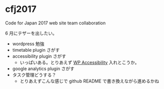 # cfj2017
Code for Japan 2017 web site team collaboration

6 月にテザーを出したい。
- wordpress 勉強
- timetable plugin さがす
- accessibility plugin さがす
   - いっぱいある。とりあえず [WP Accessibility](https://ja.wordpress.org/plugins/wp-accessibility/) 入れとこうか。
- google analytics plugin さがす
- タスク管理どうする？
  - とりあえずこんな感じで github README で書き換えながら進めるかね
